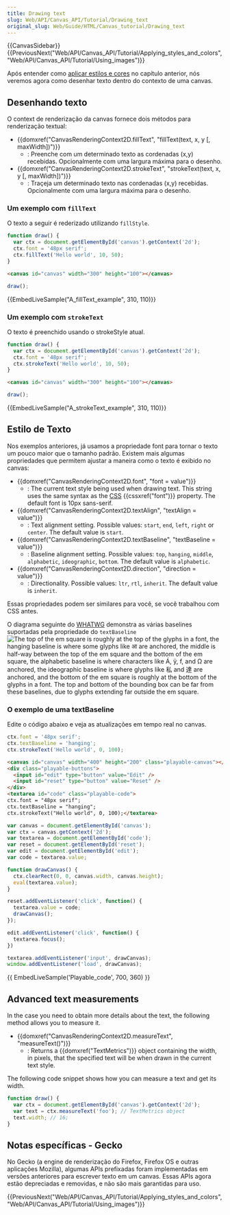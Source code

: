 ```yaml
---
title: Drawing text
slug: Web/API/Canvas_API/Tutorial/Drawing_text
original_slug: Web/Guide/HTML/Canvas_tutorial/Drawing_text
---
```

{{CanvasSidebar}} {{PreviousNext("Web/API/Canvas_API/Tutorial/Applying_styles_and_colors", "Web/API/Canvas_API/Tutorial/Using_images")}}

Após entender como [aplicar estilos e cores](/pt-BR/docs/Web/API/Canvas_API/Tutorial/Applying_styles_and_colors) no capítulo anterior, nós veremos agora como desenhar texto dentro do contexto de uma canvas.

## Desenhando texto

O context de renderização da canvas fornece dois métodos para renderização textual:

- {{domxref("CanvasRenderingContext2D.fillText", "fillText(text, x, y [, maxWidth])")}}
  - : Preenche com um determinado texto as cordenadas (x,y) recebidas. Opcionalmente com uma largura máxima para o desenho.
- {{domxref("CanvasRenderingContext2D.strokeText", "strokeText(text, x, y [, maxWidth])")}}
  - : Traçeja um determinado texto nas cordenadas (x,y) recebidas. Opcionalmente com uma largura máxima para o desenho.

### Um exemplo com `fillText`

O texto a seguir é rederizado utilizando `fillStyle`.

```js
function draw() {
  var ctx = document.getElementById('canvas').getContext('2d');
  ctx.font = '48px serif';
  ctx.fillText('Hello world', 10, 50);
}
```

```html hidden
<canvas id="canvas" width="300" height="100"></canvas>
```

```js hidden
draw();
```

{{EmbedLiveSample("A_fillText_example", 310, 110)}}

### Um exemplo com `strokeText`

O texto é preenchido usando o strokeStyle atual.

```js
function draw() {
  var ctx = document.getElementById('canvas').getContext('2d');
  ctx.font = '48px serif';
  ctx.strokeText('Hello world', 10, 50);
}
```

```html hidden
<canvas id="canvas" width="300" height="100"></canvas>
```

```js hidden
draw();
```

{{EmbedLiveSample("A_strokeText_example", 310, 110)}}

## Estilo de Texto

Nos exemplos anteriores, já usamos a propriedade font para tornar o texto um pouco maior que o tamanho padrão. Existem mais algumas propriedades que permitem ajustar a maneira como o texto é exibido no canvas:

- {{domxref("CanvasRenderingContext2D.font", "font = value")}}
  - : The current text style being used when drawing text. This string uses the same syntax as the [CSS](/pt-BR/docs/Web/CSS) {{cssxref("font")}} property. The default font is 10px sans-serif.
- {{domxref("CanvasRenderingContext2D.textAlign", "textAlign = value")}}
  - : Text alignment setting. Possible values: `start`, `end`, `left`, `right` or `center`. The default value is `start`.
- {{domxref("CanvasRenderingContext2D.textBaseline", "textBaseline = value")}}
  - : Baseline alignment setting. Possible values: `top`, `hanging`, `middle`, `alphabetic`, `ideographic`, `bottom`. The default value is `alphabetic`.
- {{domxref("CanvasRenderingContext2D.direction", "direction = value")}}
  - : Directionality. Possible values: `ltr`, `rtl`, `inherit`. The default value is `inherit`.

Essas propriedades podem ser similares para você, se você trabalhou com CSS antes.

O diagrama seguinte do [WHATWG](http://www.whatwg.org/) demonstra as várias baselines suportadas pela propriedade do `textBaseline`![The top of the em square is
roughly at the top of the glyphs in a font, the hanging baseline is
where some glyphs like आ are anchored, the middle is half-way
between the top of the em square and the bottom of the em square,
the alphabetic baseline is where characters like Á, ÿ,
f, and Ω are anchored, the ideographic baseline is
where glyphs like 私 and 達 are anchored, and the bottom
of the em square is roughly at the bottom of the glyphs in a
font. The top and bottom of the bounding box can be far from these
baselines, due to glyphs extending far outside the em square.](http://www.whatwg.org/specs/web-apps/current-work/images/baselines.png)

### O exemplo de uma textBaseline

Edite o código abaixo e veja as atualizações em tempo real no canvas.

```js
ctx.font = '48px serif';
ctx.textBaseline = 'hanging';
ctx.strokeText('Hello world', 0, 100);
```

```html hidden
<canvas id="canvas" width="400" height="200" class="playable-canvas"></canvas>
<div class="playable-buttons">
  <input id="edit" type="button" value="Edit" />
  <input id="reset" type="button" value="Reset" />
</div>
<textarea id="code" class="playable-code">
ctx.font = "48px serif";
ctx.textBaseline = "hanging";
ctx.strokeText("Hello world", 0, 100);</textarea>
```

```js hidden
var canvas = document.getElementById('canvas');
var ctx = canvas.getContext('2d');
var textarea = document.getElementById('code');
var reset = document.getElementById('reset');
var edit = document.getElementById('edit');
var code = textarea.value;

function drawCanvas() {
  ctx.clearRect(0, 0, canvas.width, canvas.height);
  eval(textarea.value);
}

reset.addEventListener('click', function() {
  textarea.value = code;
  drawCanvas();
});

edit.addEventListener('click', function() {
  textarea.focus();
})

textarea.addEventListener('input', drawCanvas);
window.addEventListener('load', drawCanvas);
```

{{ EmbedLiveSample('Playable_code', 700, 360) }}

## Advanced text measurements

In the case you need to obtain more details about the text, the following method allows you to measure it.

- {{domxref("CanvasRenderingContext2D.measureText", "measureText()")}}
  - : Returns a {{domxref("TextMetrics")}} object containing the width, in pixels, that the specified text will be when drawn in the current text style.

The following code snippet shows how you can measure a text and get its width.

```js
function draw() {
  var ctx = document.getElementById('canvas').getContext('2d');
  var text = ctx.measureText('foo'); // TextMetrics object
  text.width; // 16;
}
```

## Notas específicas - Gecko

No Gecko (a engine de renderização do Firefox, Firefox OS e outras aplicações Mozilla), algumas APIs prefixadas foram implementadas em versões anteriores para escrever texto em um canvas. Essas APIs agora estão depreciadas e removidas, e não são mais garantidas para uso.

{{PreviousNext("Web/API/Canvas_API/Tutorial/Applying_styles_and_colors", "Web/API/Canvas_API/Tutorial/Using_images")}}
